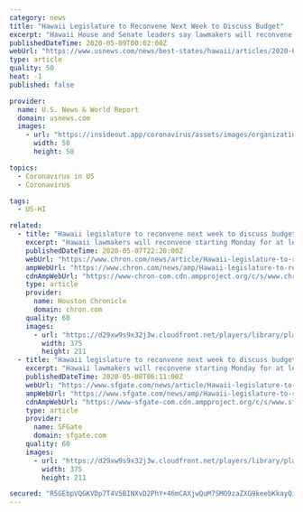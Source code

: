 ```yaml
---
category: news
title: "Hawaii Legislature to Reconvene Next Week to Discuss Budget"
excerpt: "Hawaii House and Senate leaders say lawmakers will reconvene starting Monday for at least six legislative days to address an estimated $1 billion budget shortfall brought on by the coronavirus pandemic."
publishedDateTime: 2020-05-09T00:02:00Z
webUrl: "https://www.usnews.com/news/best-states/hawaii/articles/2020-05-07/hawaii-legislature-to-reconvene-next-week-to-discuss-budget"
type: article
quality: 50
heat: -1
published: false

provider:
  name: U.S. News & World Report
  domain: usnews.com
  images:
    - url: "https://insideout.app/coronavirus/assets/images/organizations/usnews.com-50x50.jpg"
      width: 50
      height: 50

topics:
  - Coronavirus in US
  - Coronavirus

tags:
  - US-HI

related:
  - title: "Hawaii legislature to reconvene next week to discuss budget"
    excerpt: "Hawaii lawmakers will reconvene starting Monday for at least six legislative days to address an estimated $1 billion budget shortfall brought on by the coronavirus pandemic, House and Senate leaders said Thursday."
    publishedDateTime: 2020-05-07T22:20:00Z
    webUrl: "https://www.chron.com/news/article/Hawaii-legislature-to-reconvene-next-week-to-15255040.php"
    ampWebUrl: "https://www.chron.com/news/amp/Hawaii-legislature-to-reconvene-next-week-to-15255040.php"
    cdnAmpWebUrl: "https://www-chron-com.cdn.ampproject.org/c/s/www.chron.com/news/amp/Hawaii-legislature-to-reconvene-next-week-to-15255040.php"
    type: article
    provider:
      name: Houston Chronicle
      domain: chron.com
    quality: 60
    images:
      - url: "https://d29xw9s9x32j3w.cloudfront.net/players/library/placeholder.png"
        width: 375
        height: 211
  - title: "Hawaii legislature to reconvene next week to discuss budget"
    excerpt: "Hawaii lawmakers will reconvene starting Monday for at least six legislative days to address an estimated $1 billion budget shortfall brought on by the coronavirus pandemic, House and Senate leaders said Thursday."
    publishedDateTime: 2020-05-08T06:11:00Z
    webUrl: "https://www.sfgate.com/news/article/Hawaii-legislature-to-reconvene-next-week-to-15255040.php"
    ampWebUrl: "https://www.sfgate.com/news/amp/Hawaii-legislature-to-reconvene-next-week-to-15255040.php"
    cdnAmpWebUrl: "https://www-sfgate-com.cdn.ampproject.org/c/s/www.sfgate.com/news/amp/Hawaii-legislature-to-reconvene-next-week-to-15255040.php"
    type: article
    provider:
      name: SFGate
      domain: sfgate.com
    quality: 60
    images:
      - url: "https://d29xw9s9x32j3w.cloudfront.net/players/library/placeholder.png"
        width: 375
        height: 211

secured: "R5GEbpVQGKVDp7T4V5BINXvD2PhY+46mCAXjwQuM7SMO9zaZXG9keebKkayQiSIWWwOzma7y0xCJoDX9P2nooKQCg7VXD3WZu3DAjK7I0CW4OSgx5VUon9Ne4qwyU2ZHfBYIclIcrZaVn6lxj5gUm/sEsvMNM2+Eb2dS+LkVAj9YYd2fjdFixg0dFdxERerv2IUBBoBOcBFy9aigEIU2zwtc82kfzggs2H1mOMupqMyttNbEMcpYbCJnZjGmdGTcenCIg+XyozTRLyETjesnPuLeSN13aED2sTRSAm5pEXJTZAOFRFuy/ylrd5/88FiB;oXRpHP9IeCvTHD+PJmnzzQ=="
---
```


